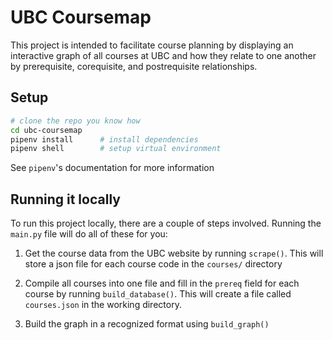 # UBC Coursemap

This project is intended to facilitate course planning by displaying an interactive graph of all courses at UBC and how they relate to one another by prerequisite, corequisite, and postrequisite relationships.

## Setup

```bash
# clone the repo you know how
cd ubc-coursemap
pipenv install      # install dependencies
pipenv shell        # setup virtual environment
```

See `pipenv`'s documentation for more information

## Running it locally

To run this project locally, there are a couple of steps involved. Running the `main.py` file will do all of these for you:

1. Get the course data from the UBC website by running `scrape()`. This will store a json file for each course code in the `courses/` directory

2. Compile all courses into one file and fill in the `prereq` field for each course by running `build_database()`. This will create a file called `courses.json` in the working directory.

3. Build the graph in a recognized format using `build_graph()`

